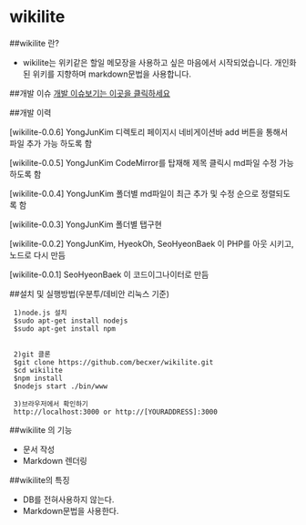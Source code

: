 wikilite
======

##wikilite 란?
 * wikilite는 위키같은 할일 메모장을 사용하고 싶은 마음에서 시작되었습니다. 개인화된 위키를 지향하며 markdown문법을 사용합니다.

##개발 이슈
[개발 이슈보기는 이곳을 클릭하세요](https://github.com/becxer/wikilite/issues)

##개발 이력

[wikilite-0.0.6] YongJunKim 디렉토리 페이지시 네비게이션바 add 버튼을 통해서 파일 추가 가능 하도록 함
                                
[wikilite-0.0.5] YongJunKim CodeMirror를 탑재해 제목 클릭시 md파일 수정 가능 하도록 함
                                
[wikilite-0.0.4] YongJunKim 폴더별 md파일이 최근 추가 및 수정 순으로 정렬되도록 함
                                
[wikilite-0.0.3] YongJunKim 폴더별 탭구현

[wikilite-0.0.2] YongJunKim, HyeokOh, SeoHyeonBaek 이 PHP를 아웃 시키고, 노드로 다시 만듬

[wikilite-0.0.1] SeoHyeonBaek 이 코드이그나이터로 만듬

##설치 및 실행방법(우분투/데비안 리눅스 기준)

```
 1)node.js 설치
 $sudo apt-get install nodejs
 $sudo apt-get install npm
 
 
 2)git 클론
 $git clone https://github.com/becxer/wikilite.git
 $cd wikilite
 $npm install
 $nodejs start ./bin/www

 3)브라우저에서 확인하기
 http://localhost:3000 or http://[YOURADDRESS]:3000
```

##wikilite 의 기능
 * 문서 작성
  * Markdown 렌더링

##wikilite의 특징
 * DB를 전혀사용하지 않는다.
 * Markdown문법을 사용한다.
